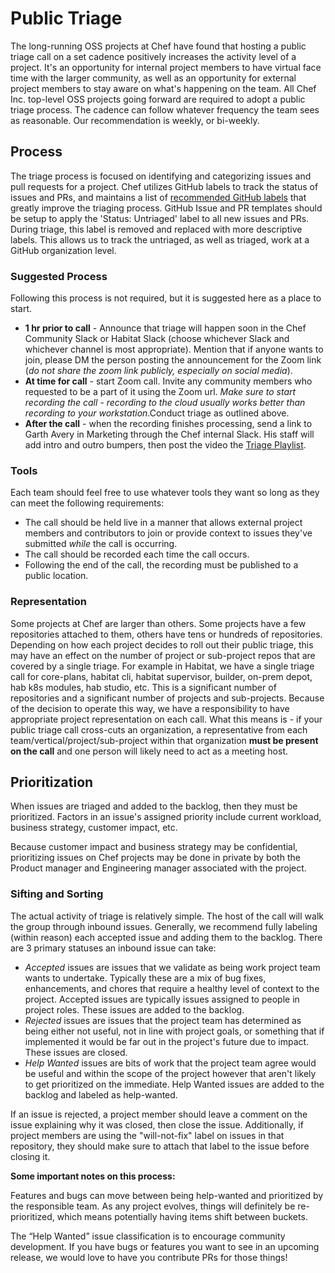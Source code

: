 # Public Triage

The long-running OSS projects at Chef have found that hosting a public triage call on a set cadence positively increases the activity level of a project. It's an opportunity for internal project members to have virtual face time with the larger community, as well as an opportunity for external project members to stay aware on what's happening on the team. All Chef Inc. top-level OSS projects going forward are required to adopt a public triage process. The cadence can follow whatever frequency the team sees as reasonable. Our recommendation is weekly, or bi-weekly.

## Process

The triage process is focused on identifying and categorizing issues and pull requests for a project. Chef utilizes GitHub labels to track the status of issues and PRs, and maintains a list of [recommended GitHub labels](../repo-management/github-labels.md) that greatly improve the triaging process. GitHub Issue and PR templates should be setup to apply the 'Status: Untriaged' label to all new issues and PRs. During triage, this label is removed and replaced with more descriptive labels. This allows us to track the untriaged, as well as triaged, work at a GitHub organization level.

### Suggested Process

Following this process is not required, but it is suggested here as a place to start.

- **1 hr prior to call** - Announce that triage will happen soon in the Chef Community Slack or Habitat Slack (choose whichever Slack and whichever channel is most appropriate). Mention that if anyone wants to join, please DM the person posting the announcement for the Zoom link (_do not share the zoom link publicly, especially on social media_).
- **At time for call** - start Zoom call. Invite any community members who requested to be a part of it using the Zoom url. _Make sure to start recording the call - recording to the cloud usually works better than recording to your workstation_.Conduct triage as outlined above.
- **After the call** - when the recording finishes processing, send a link to Garth Avery in Marketing through the Chef internal Slack. His staff will add intro and outro bumpers, then post the video the [Triage Playlist](https://www.youtube.com/playlist?list=PL11cZfNdwNyMMffxAIvH3bfTVv6W65oIh).

### Tools

Each team should feel free to use whatever tools they want so long as they can meet the following requirements:
  - The call should be held live in a manner that allows external project members and contributors to join or provide context to issues they've submitted _while_ the call is occurring.
  - The call should be recorded each time the call occurs.
  - Following the end of the call, the recording must be published to a public location.

### Representation

Some projects at Chef are larger than others. Some projects have a few repositories attached to them, others have tens or hundreds of repositories. Depending on how each project decides to roll out their public triage, this may have an effect on the number of project or sub-project repos that are covered by a single triage. For example in Habitat, we have a single triage call for core-plans, habitat cli, habitat supervisor, builder, on-prem depot, hab k8s modules, hab studio, etc. This is a significant number of repositories and a significant number of projects and sub-projects. Because of the decision to operate this way, we have a responsibility to have appropriate project representation on each call. What this means is - if your public triage call cross-cuts an organization, a representative from each team/vertical/project/sub-project within that organization **must be present on the call** and one person will likely need to act as a meeting host.

## Prioritization

When issues are triaged and added to the backlog, then they must be prioritized. Factors in an issue's assigned priority include current workload, business strategy, customer impact, etc.

Because customer impact and business strategy may be confidential, prioritizing issues on Chef projects may be done in private by both the Product manager and Engineering manager associated with the project.

### Sifting and Sorting

The actual activity of triage is relatively simple. The host of the call will walk the group through inbound issues. Generally, we recommend fully labeling (within reason) each accepted issue and adding them to the backlog. There are 3 primary statuses an inbound issue can take:
  - _Accepted_ issues are issues that we validate as being work project team wants to undertake. Typically these are a mix of bug fixes, enhancements, and chores that require a healthy level of context to the project. Accepted issues are typically issues assigned to people in project roles. These issues are added to the backlog.
  - _Rejected_ issues are issues that the project team has determined as being either not useful, not in line with project goals, or something that if implemented it would be far out in the project's future due to impact. These issues are closed.
  - _Help Wanted_ issues are bits of work that the project team agree would be useful and within the scope of the project however that aren't likely to get prioritized on the immediate. Help Wanted issues are added to the backlog and labeled as help-wanted.

If an issue is rejected, a project member should leave a comment on the issue explaining why it was closed, then close the issue. Additionally, if project members are using the "will-not-fix" label on issues in that repository, they should make sure to attach that label to the issue before closing it.

**Some important notes on this process:**

Features and bugs can move between being help-wanted and prioritized by the responsible team. As any project evolves, things will definitely be re-prioritized, which means potentially having items shift between buckets.

The “Help Wanted” issue classification is to encourage community development. If you have bugs or features you want to see in an upcoming release, we would love to have you contribute PRs for those things!

